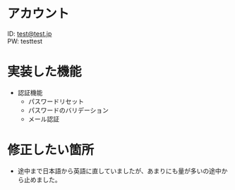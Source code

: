 # アカウント
ID: test@test.jp<br>
PW: testtest

# 実装した機能
- 認証機能
    - パスワードリセット
    - パスワードのバリデーション
    - メール認証

# 修正したい箇所
- 途中まで日本語から英語に直していましたが、あまりにも量が多いの途中から止めました。

